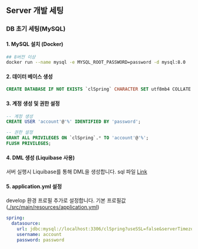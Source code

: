 ## Server 개발 세팅

### DB 초기 세팅(MySQL)

#### 1. MySQL 설치 (Docker)

```bash
## 8버전 이상
docker run --name mysql -e MYSQL_ROOT_PASSWORD=password -d mysql:8.0
```

#### 2. 데이터 베이스 생성

```sql
CREATE DATABASE IF NOT EXISTS `clSpring` CHARACTER SET utf8mb4 COLLATE utf8mb4_unicode_ci;
```

#### 3. 계정 생성 및 권한 설정

```sql
-- 계정 생성
CREATE USER 'account'@'%' IDENTIFIED BY 'password';

-- 권한 설정
GRANT ALL PRIVILEGES ON `clSpring`.* TO 'account'@'%';
FLUSH PRIVILEGES;
```

#### 4. DML 생성 (Liquibase 사용)

서버 실행시 Liquibase를 통해 DML을 생성합니다.
sql 파일 [Link](./src/main/resources/db/changelog/mysql/v0.0.0_create_tables.sql)

#### 5. application.yml 설정

develop 환경 프로필 추가로 설정합니다.
기본 프로필값 ([./src/main/resources/application.yml](./src/main/resources/application.yml))

```yaml
spring:
  datasource:
    url: jdbc:mysql://localhost:3306/clSpring?useSSL=false&serverTimezone=UTC
    username: account
    password: password
```
